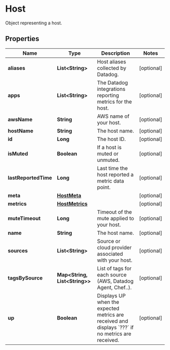 # Host

Object representing a host.

## Properties

| Name                 | Type                                      | Description                                                                                                 | Notes      |
| -------------------- | ----------------------------------------- | ----------------------------------------------------------------------------------------------------------- | ---------- |
| **aliases**          | **List&lt;String&gt;**                    | Host aliases collected by Datadog.                                                                          | [optional] |
| **apps**             | **List&lt;String&gt;**                    | The Datadog integrations reporting metrics for the host.                                                    | [optional] |
| **awsName**          | **String**                                | AWS name of your host.                                                                                      | [optional] |
| **hostName**         | **String**                                | The host name.                                                                                              | [optional] |
| **id**               | **Long**                                  | The host ID.                                                                                                | [optional] |
| **isMuted**          | **Boolean**                               | If a host is muted or unmuted.                                                                              | [optional] |
| **lastReportedTime** | **Long**                                  | Last time the host reported a metric data point.                                                            | [optional] |
| **meta**             | [**HostMeta**](HostMeta.md)               |                                                                                                             | [optional] |
| **metrics**          | [**HostMetrics**](HostMetrics.md)         |                                                                                                             | [optional] |
| **muteTimeout**      | **Long**                                  | Timeout of the mute applied to your host.                                                                   | [optional] |
| **name**             | **String**                                | The host name.                                                                                              | [optional] |
| **sources**          | **List&lt;String&gt;**                    | Source or cloud provider associated with your host.                                                         | [optional] |
| **tagsBySource**     | **Map&lt;String, List&lt;String&gt;&gt;** | List of tags for each source (AWS, Datadog Agent, Chef..).                                                  | [optional] |
| **up**               | **Boolean**                               | Displays UP when the expected metrics are received and displays &#x60;???&#x60; if no metrics are received. | [optional] |
